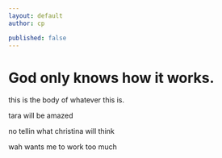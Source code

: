 ```yaml
---
layout: default
author: cp

published: false
---
```


# God only knows how it works.




this is the body of whatever this is.

tara will be amazed

no tellin what christina will think

wah wants me to work too  much
